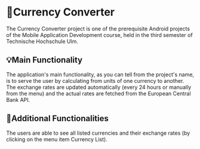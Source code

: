 # 💱Currency Converter

The Currency Converter project is one of the prerequisite Android projects of the Mobile Application Development course, held in the third semester of Technische Hochschule Ulm.

## 💡Main Functionality 
The application's main functionality, as you can tell from the project's name, is to serve the user by calculating from units of one currency to another. The exchange rates are updated automatically (every 24 hours or manually from the menu) and the actual rates are fetched from the European Central Bank API.

## 📲Additional Functionalities
The users are able to see all listed currencies and their exchange rates (by clicking on the menu item Currency List).
